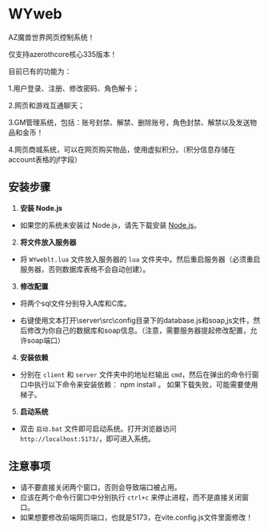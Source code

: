 # WYweb
AZ魔兽世界网页控制系统！

仅支持azerothcore核心335版本！

目前已有的功能为：

1.用户登录、注册、修改密码、角色解卡；

2.网页和游戏互通聊天；

3.GM管理系统，包括：账号封禁、解禁、删除账号，角色封禁、解禁以及发送物品和金币！

4.网页商城系统，可以在网页购买物品，使用虚拟积分。（积分信息存储在account表格的jf字段）

## 安装步骤

1. **安装 Node.js**  
- 如果您的系统未安装过 Node.js，请先下载安装 [Node.js](https://nodejs.org/)。

2. **将文件放入服务器**  
- 将 `WYweblt.lua` 文件放入服务器的 `lua` 文件夹中。然后重启服务器（必须重启服务器，否则数据库表格不会自动创建）。

3. **修改配置**  

- 将两个sql文件分别导入A库和C库。

- 右键使用文本打开\server\src\config目录下的database.js和soap,js文件，然后修改为你自己的数据库和soap信息。（注意，需要服务器提起修改配置，允许soap端口）

4. **安装依赖**  
- 分别在 `client` 和 `server` 文件夹中的地址栏输出 `cmd`，然后在弹出的命令行窗口中执行以下命令来安装依赖：  npm install 。 如果下载失败，可能需要使用梯子。

5. **启动系统**  
- 双击 `启动.bat` 文件即可启动系统。打开浏览器访问 `http://localhost:5173/`，即可进入系统。

## 注意事项

- 请不要直接关闭两个窗口，否则会导致端口被占用。
- 应该在两个命令行窗口中分别执行 `ctrl+c` 来停止进程，而不是直接关闭窗口。
- 如果想要修改前端网页端口，也就是5173，在vite.config.js文件里面修改！

